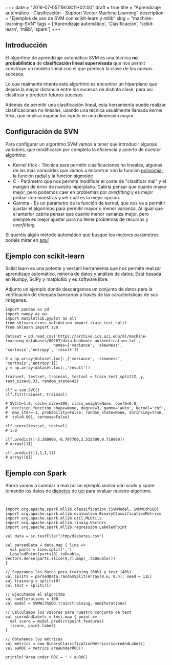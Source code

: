 +++
date = "2016-07-05T19:08:11+02:00"
draft = true
title = "Aprendizaje automático - Clasificación - Support Vector Machine Learning"
description = "Ejemplos de uso de SVM con scikit-learn y mllib"
slug = "machine-learning-SVN"
tags = ['Aprendizaje automático', 'Clasificación', 'scikit-learn', 'mllib', 'spark']
+++

## Introducción

El algoritmo de aprendizaje automático SVM es una técnica **no probabilistica** de **clasificación lineal supervisada** que nos permit construye un modelo lineal con el que predecir la clase de los nuevos sucesos.

Lo que realmente intenta este algoritmo es encontrar un hiperplano que dejaría la mayor distancia entre los sucesos de distinta clase, para asi clasificar y predecir futuros sucesos.

Además de permitir una clasificación lineal, esta herramienta puede realizar clasificaciones no lineales, usando una técnica usualmente llamada *kernel trick*, que implica mapear los inputs en una dimensión mayor.

## Configuración de SVN

Para configurar un algoritmo SVM vamos a tener que introducir algunas variables, que modificarán por completo la eficiencia y acierto de nuestor algoritmo:

*  Kernel trick - Técnica para permitir clasificaciones no lineales, algunas de las más conocidas que vamos a encontrar son la función [polinomial](https://en.wikipedia.org/wiki/Polynomial_kernel), la función [radial](https://en.wikipedia.org/wiki/Radial_basis_function_kernel) y la función [sigmoide](https://en.wikipedia.org/wiki/Sigmoid_function)
* C - Parámetro que nos permite modificar el coste de "clasificar mal" y el margen de error de nuestro hiperplano. Cabría pensar que cuanto mayor mejor, pero podemos caer en problemas por *overfitting* y es mejor probar con muestras y ver cuál es la mejor opción.
* Gamma - Es un parámetro de la función de kernel, que nos va a permitir ajustar el algorimpo para permitir mayor o menor varianza. Al igual que el anterior cabría pensar que cuanto menor varianza mejor, pero siempre es mejor ajustar para no tener problemas de recursos y *overfitting*.

Si queréis algún método automático que busque los mejores parámetros podéis mirar en [aquí](https://www.csie.ntu.edu.tw/~cjlin/libsvm/index.html)

## Ejemplo con scikit-learn

Scikit learn es una potente y versatil herramienta que nos permite realizar aprendizaje automático, mineria de datos y análisis de datos. Está basada en Numpy, SciPy y matplotlib y es software libre.

Adjunto un ejemplo donde descargamos un conjunto de datos para la verificación de cheques bancarios a través de las características de sus imágenes.

```pyt
import pandas as pd
import numpy as np
import matplotlib.pyplot as plt
from sklearn.cross_validation import train_test_split
from sklearn import svm

dataset = pd.read_csv('https://archive.ics.uci.edu/ml/machine-learning-databases/00267/data_banknote_authentication.txt',
                     names=['variance', 'skewness', 'curtosis','entropy', 'result'])

X = np.array(dataset.loc[:,['variance', 'skewness', 'curtosis','entropy']])
y = np.array(dataset.loc[:,'result'])

trainset, testset, trainsol, testsol = train_test_split(X, y, test_size=0.33, random_state=42)

clf = svm.SVC()
clf.fit(trainset, trainsol)

# SVC(C=1.0, cache_size=200, class_weight=None, coef0=0.0,
#  decision_function_shape=None, degree=3, gamma='auto', kernel='rbf',
#  max_iter=-1, probability=False, random_state=None, shrinking=True,
#  tol=0.001, verbose=False)

clf.score(testset, testsol)
# 1.0

clf.predict([-3.380000,-0.707700,2.532500,0.718080])
# array([1])

clf.predict([1,1,1,1])
# array([0])

```

## Ejemplo con Spark

Ahora vamos a cambiar a realizar un ejemplo similar con *scala* y *spark* tomando los datos de [diabetes](https://archive.ics.uci.edu/ml/datasets/Pima+Indians+Diabetes) de [uci](https://archive.ics.uci.edu/) para evaluar nuestro algoritmo.

```sca


import org.apache.spark.mllib.classification.{SVMModel, SVMWithSGD}
import org.apache.spark.mllib.evaluation.BinaryClassificationMetrics
import org.apache.spark.mllib.util.MLUtils
import org.apache.spark.mllib.linalg.Vectors
import org.apache.spark.mllib.regression.LabeledPoint

val data = sc.textFile("/tmp/diabetes.csv")

val parsedData = data.map { line =>
  val parts = line.split(',')
  LabeledPoint(parts(8).toDouble, Vectors.dense(parts.slice(0,7).map(_.toDouble)))
}

// Separamos los datos para training (60%) y test (40%).
val splits = parsedData.randomSplit(Array(0.6, 0.4), seed = 11L)
val training = splits(0)
val test = splits(1)

// Ejecutamos el algoritmo
val numIterations = 100
val model = SVMWithSGD.train(training, numIterations)

// Calculamos los valores para nuestro conjunto de test
val scoreAndLabels = test.map { point =>
  val score = model.predict(point.features)
  (score, point.label)
}

// Obtenemos las métricas
val metrics = new BinaryClassificationMetrics(scoreAndLabels)
val auROC = metrics.areaUnderROC()

println("Area under ROC = " + auROC)
```
